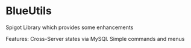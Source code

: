 # BlueUtils
Spigot Library which provides some enhancements

Features: Cross-Server states via MySQl.
Simple commands and menus
